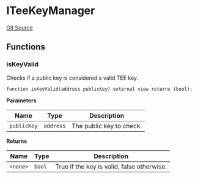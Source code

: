 # ITeeKeyManager
[Git Source](https://github.com/SyndicateProtocol/syndicate-appchains/blob/e670fbd66628d486b7f0c62387b907c2a44879ed/src/withdrawal/ITeeKeyManager.sol)


## Functions
### isKeyValid

Checks if a public key is considered a valid TEE key.


```solidity
function isKeyValid(address publicKey) external view returns (bool);
```
**Parameters**

|Name|Type|Description|
|----|----|-----------|
|`publicKey`|`address`|The public key to check.|

**Returns**

|Name|Type|Description|
|----|----|-----------|
|`<none>`|`bool`|True if the key is valid, false otherwise.|


